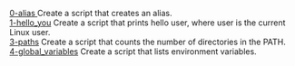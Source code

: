[0-alias ](./0-alias ) Create a script that creates an alias.  
[1-hello_you](./1-hello_you) Create a script that prints hello user, where user is the current Linux user.  
[3-paths](./3-paths) Create a script that counts the number of directories in the PATH.  
[4-global_variables](./4-global_variables) Create a script that lists environment variables.  

